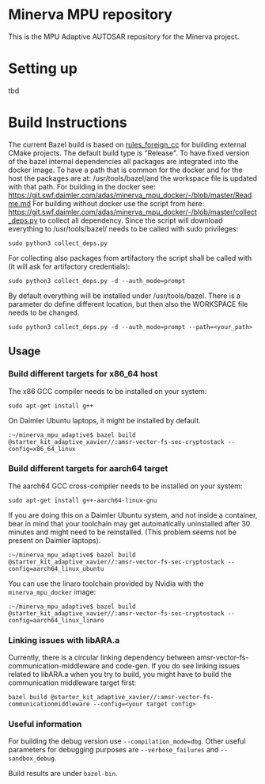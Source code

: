 # Minerva MPU repository
This is the MPU Adaptive AUTOSAR repository for the Minerva project.

# Setting up
tbd

# Build Instructions
The current Bazel build is based on [rules_foreign_cc](https://github.com/bazelbuild/rules_foreign_cc) for building external CMake projects. The default build type is "Release".
To have fixed version of the bazel internal dependencies all packages are integrated into the docker image. To have a path that is
common for the docker and for the host the packages are at: /usr/tools/bazel/and the workspace file is updated with that path.
For building in the docker see: https://git.swf.daimler.com/adas/minerva_mpu_docker/-/blob/master/Readme.md
For building without docker use the script from here: https://git.swf.daimler.com/adas/minerva_mpu_docker/-/blob/master/collect_deps.py to collect all dependency.
Since the script will download everything to /usr/tools/bazel/ needs to be called with sudo privileges:
```
sudo python3 collect_deps.py
```

For collecting also packages from artifactory the script shall be called with (it will ask for artifactory credentials):
```
sudo python3 collect_deps.py -d --auth_mode=prompt
```

By default everything will be installed under /usr/tools/bazel. There is a parameter do define different location,
but then also the WORKSPACE file needs to be changed.
```
sudo python3 collect_deps.py -d --auth_mode=prompt --path=<your_path>
```


## Usage
### Build different targets for x86_64 host
The x86 GCC compiler needs to be installed on your system:
```
sudo apt-get install g++
```

On Daimler Ubuntu laptops, it might be installed by default.

```
:~/minerva_mpu_adaptive$ bazel build @starter_kit_adaptive_xavier//:amsr-vector-fs-sec-cryptostack --config=x86_64_linux
```

### Build different targets for aarch64 target 
The aarch64 GCC cross-compiler needs to be installed on your system:
```
sudo apt-get install g++-aarch64-linux-gnu
```

If you are doing this on a Daimler Ubuntu system, and not inside a container, bear in mind that your toolchain may get
automatically uninstalled after 30 minutes and might need to be reinstalled. (This problem seems not be present on Daimler laptops).

```
:~/minerva_mpu_adaptive$ bazel build @starter_kit_adaptive_xavier//:amsr-vector-fs-sec-cryptostack --config=aarch64_linux_ubuntu
```

You can use the linaro toolchain provided by Nvidia with the `minerva_mpu_docker` image:

```
:~/minerva_mpu_adaptive$ bazel build @starter_kit_adaptive_xavier//:amsr-vector-fs-sec-cryptostack --config=aarch64_linux_linaro
```

### Linking issues with libARA.a
Currently, there is a circular linking dependency between amsr-vector-fs-communication-middleware and code-gen. If you
do see linking issues related to libARA.a when you try to build, you might have to build the communication middleware
target first:
```
bazel build @starter_kit_adaptive_xavier//:amsr-vector-fs-communicationmiddleware --config=<your target config>
```

### Useful information
For building the debug version use `--compilation_mode=dbg`. Other useful parameters for debugging purposes are
`--verbose_failures` and `--sandbox_debug`.

Build results are under `bazel-bin`.
